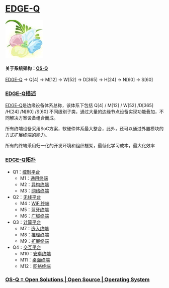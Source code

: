 ﻿# [EDGE-Q](https://github.com/OS-Q/EDGE-Q) 
[![sites](OS-Q/OS-Q.png)](http://www.OS-Q.com)
#### 关于系统架构：[OS-Q](https://github.com/OS-Q/OS-Q)
[EDGE-Q](https://github.com/OS-Q/EDGE-Q) -> Q[4] -> M[12] -> W[52] -> D[365] -> H[24] -> N[60] -> S[60]
### [EDGE-Q描述](https://github.com/OS-Q/EDGE-Q/wiki) 

[EDGE-Q](https://github.com/OS-Q/EDGE-Q)是边缘设备体系总称，该体系下包括 Q[4] / M[12] / W[52] /D[365] /H[24] /N[60] /S[60] 不同级别子类，通过大量的边缘节点设备实现功能叠加，不同解决方案设备组合而成。

所有终端设备采用SoC方案，软硬件体系最大整合，此外，还可以通过外置模块的方式扩展终端的能力。

所有的终端采用归一化的开发环境和组织框架，最低化学习成本，最大化效率

### [EDGE-Q拓扑](https://github.com/OS-Q/EDGE-Q) 

* Q1：[控制平台](https://github.com/OS-Q/Q1) 
    * M1：[通用终端](https://github.com/OS-Q/M1)
    * M2：[异构终端](https://github.com/OS-Q/M2)
    * M3：[网络终端](https://github.com/OS-Q/M3)
* Q2：[无线平台](https://github.com/OS-Q/Q2)
    * M4：[WiFi终端](https://github.com/OS-Q/M4)
    * M5：[蓝牙终端](https://github.com/OS-Q/M5)
    * M6：[广域终端](https://github.com/OS-Q/M6)
* Q3：[计算平台](https://github.com/OS-Q/Q3)
    * M7：[嵌入终端](https://github.com/OS-Q/M7)
    * M8：[推理终端](https://github.com/OS-Q/M8)
    * M9：[扩展终端](https://github.com/OS-Q/M9)
* Q4：[交互平台](https://github.com/OS-Q/Q4)
    * M10：[安卓终端](https://github.com/OS-Q/M10)
    * M11：[桌面终端](https://github.com/OS-Q/M11)
    * M12：[网络终端](https://github.com/OS-Q/M12)

### [OS-Q = Open Solutions | Open Source |  Operating System ](http://www.OS-Q.com/Edge)
